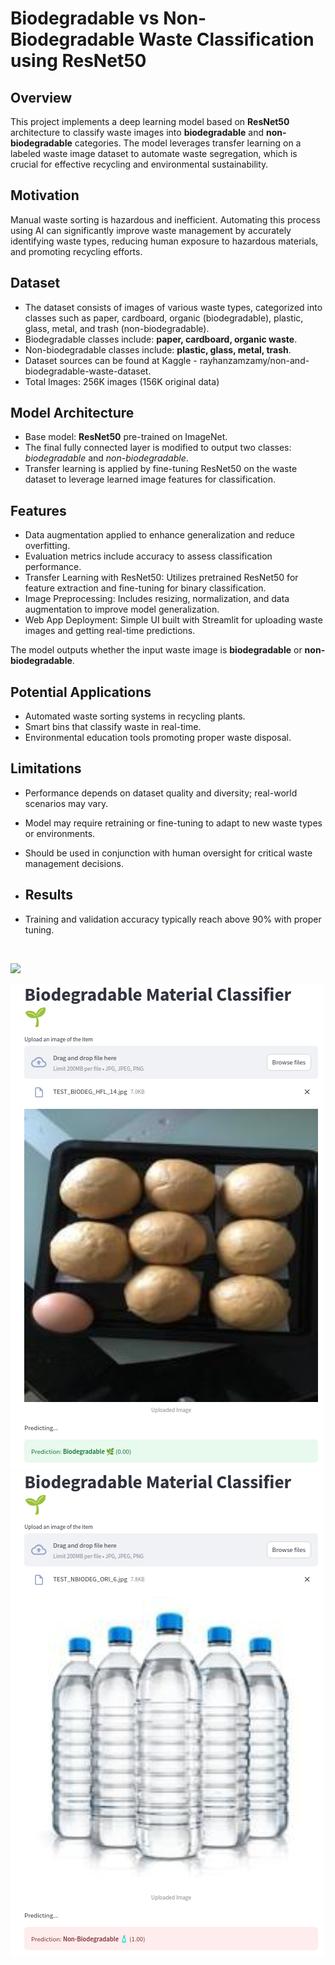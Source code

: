 # Biodegradable vs Non-Biodegradable Waste Classification using ResNet50

## Overview

This project implements a deep learning model based on **ResNet50** architecture to classify waste images into **biodegradable** and **non-biodegradable** categories. The model leverages transfer learning on a labeled waste image dataset to automate waste segregation, which is crucial for effective recycling and environmental sustainability.

## Motivation

Manual waste sorting is hazardous and inefficient. Automating this process using AI can significantly improve waste management by accurately identifying waste types, reducing human exposure to hazardous materials, and promoting recycling efforts.

## Dataset

- The dataset consists of images of various waste types, categorized into classes such as paper, cardboard, organic (biodegradable), plastic, glass, metal, and trash (non-biodegradable).
- Biodegradable classes include: **paper, cardboard, organic waste**.
- Non-biodegradable classes include: **plastic, glass, metal, trash**.
- Dataset sources can be found at Kaggle - rayhanzamzamy/non-and-biodegradable-waste-dataset.
- Total Images: 256K images (156K original data)


## Model Architecture

- Base model: **ResNet50** pre-trained on ImageNet.
- The final fully connected layer is modified to output two classes: *biodegradable* and *non-biodegradable*.
- Transfer learning is applied by fine-tuning ResNet50 on the waste dataset to leverage learned image features for classification.


## Features

- Data augmentation applied to enhance generalization and reduce overfitting.
- Evaluation metrics include accuracy to assess classification performance.
- Transfer Learning with ResNet50: Utilizes pretrained ResNet50 for feature extraction and fine-tuning for binary classification.
- Image Preprocessing: Includes resizing, normalization, and data augmentation to improve model generalization.
- Web App Deployment: Simple UI built with Streamlit for uploading waste images and getting real-time predictions.



The model outputs whether the input waste image is **biodegradable** or **non-biodegradable**.


## Potential Applications

- Automated waste sorting systems in recycling plants.
- Smart bins that classify waste in real-time.
- Environmental education tools promoting proper waste disposal.


## Limitations

- Performance depends on dataset quality and diversity; real-world scenarios may vary.
- Model may require retraining or fine-tuning to adapt to new waste types or environments.
- Should be used in conjunction with human oversight for critical waste management decisions.

- ## Results

- Training and validation accuracy typically reach above 90% with proper tuning.

  <br>
![](images/ezgif.com-video-to-gif-converter(1).gif)

![](images/bio1.png)  ![](images/bio2.png)





